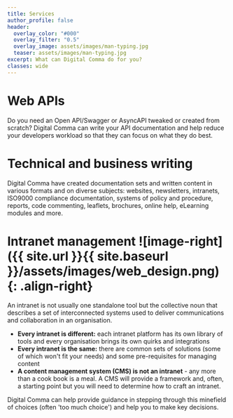 ```yaml
---
title: Services
author_profile: false
header:
  overlay_color: "#000"
  overlay_filter: "0.5"
  overlay_image: assets/images/man-typing.jpg
  teaser: assets/images/man-typing.jpg
excerpt: What can Digital Comma do for you?
classes: wide
---
```


# Web APIs

Do you need an Open API/Swagger or AsyncAPI tweaked or created from scratch? Digital Comma can write your API documentation and help reduce your developers workload so that they can focus on what they do best.

# Technical and business writing

Digital Comma have created documentation sets and written content in various formats and on diverse subjects: websites, newsletters, intranets, ISO9000 compliance documentation, systems of policy and procedure, reports, code commenting, leaflets, brochures, online help, eLearning modules and more.

# Intranet management ![image-right]({{ site.url }}{{ site.baseurl }}/assets/images/web_design.png){: .align-right}

An intranet is not usually one standalone tool but the collective noun that describes a set of interconnected systems used to deliver communications and collaboration in an organisation. 

- **Every intranet is different:** each intranet platform has its own library of tools and every organisation brings its own quirks and integrations
- **Every intranet is the same:** there are common sets of solutions (some of which won't fit your needs) and some pre-requisites for managing content
- **A content management system (CMS) is not an intranet** - any more than a cook book is a meal. A CMS will provide a framework and, often, a starting point but you will need to determine how to craft an intranet.

Digital Comma can help provide guidance in stepping through this minefield of choices (often 'too much choice') and help you to make key decisions.